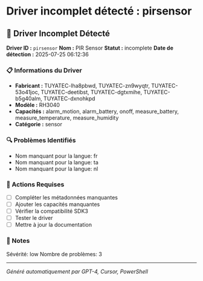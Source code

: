 # Driver incomplet détecté : pirsensor

## 🚨 Driver Incomplet Détecté

**Driver ID :** `pirsensor`
**Nom :** PIR Sensor
**Statut :** incomplete
**Date de détection :** 2025-07-25 06:12:36

### 📋 Informations du Driver
- **Fabricant :** TUYATEC-lha8pbwd, TUYATEC-zn9wyqtr, TUYATEC-53o41joc, TUYATEC-deetibst, TUYATEC-dgtxmihe, TUYATEC-b5g40alm, TUYATEC-dxnohkpd
- **Modèle :** RH3040
- **Capacités :** alarm_motion, alarm_battery, onoff, measure_battery, measure_temperature, measure_humidity
- **Catégorie :** sensor

### 🔍 Problèmes Identifiés
- Nom manquant pour la langue: fr
- Nom manquant pour la langue: ta
- Nom manquant pour la langue: nl

### 🎯 Actions Requises
- [ ] Compléter les métadonnées manquantes
- [ ] Ajouter les capacités manquantes
- [ ] Vérifier la compatibilité SDK3
- [ ] Tester le driver
- [ ] Mettre à jour la documentation

### 📝 Notes
Sévérité: low
Nombre de problèmes: 3

---
*Généré automatiquement par GPT-4, Cursor, PowerShell*

